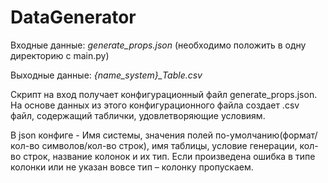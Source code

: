# DataGenerator

Входные данные: _generate_props.json_ (необходимо положить в одну директорию с main.py)

Выходные данные: _{name_system}\_Table.csv_

Скрипт на вход получает конфигурационный файл generate_props.json. На основе данных из этого конфигурационного файла создает .csv файл, содержащий таблички, удовлетворяющие условиям.

В json конфиге - Имя системы, значения полей по-умолчанию(формат/кол-во символов/кол-во строк), имя таблицы, условие генерации, кол-во строк, название колонок и их тип. Если произведена ошибка в типе колонки или не указан вовсе тип – колонку пропускаем.
